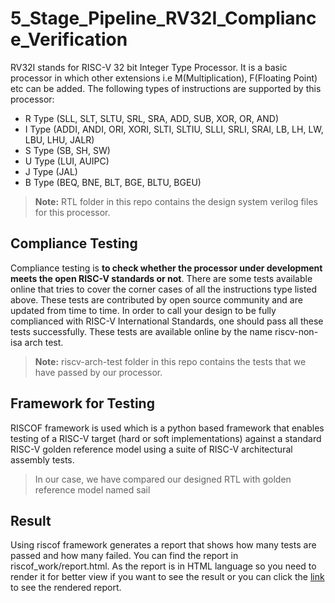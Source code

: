 # 5_Stage_Pipeline_RV32I_Compliance_Verification
RV32I stands for RISC-V 32 bit Integer Type Processor. It is a basic processor in which other extensions i.e M(Multiplication), F(Floating Point) etc can be added.
The following types of instructions are supported by this processor:
- R Type (SLL, SLT, SLTU, SRL, SRA, ADD, SUB, XOR, OR, AND)
- I Type (ADDI, ANDI, ORI, XORI, SLTI, SLTIU, SLLI, SRLI, SRAI, LB, LH, LW, LBU, LHU, JALR)
- S Type (SB, SH, SW)
- U Type (LUI, AUIPC)
- J Type (JAL)
- B Type (BEQ, BNE, BLT, BGE, BLTU, BGEU)
> **Note:** RTL folder in this repo contains the design system verilog files for this processor.


## Compliance Testing

Compliance testing is **to check whether the processor under development meets the open RISC-V standards or not**. There are some tests available online that tries to cover the corner cases of all the instructions type listed above. These tests are contributed by open source community and are updated from time to time. In order to call your design to be fully complianced with RISC-V International Standards, one should pass all these tests successfully. These tests are available online by the name riscv-non-isa arch test.
> **Note:** riscv-arch-test folder in this repo contains the tests that we have passed by our processor.


## Framework for Testing
RISCOF framework is used which is a python based framework that enables testing of a RISC-V target (hard or soft implementations) against a standard RISC-V golden reference model using a suite of RISC-V architectural assembly tests.
> In our case, we have compared our designed RTL  with golden reference model named sail

## Result

Using riscof framework generates a report that shows how many tests are passed and how many failed. You can find the report in riscof_work/report.html. As the report is in HTML language so you need to render it for better view if you want to see the result or you can click the [link](https://htmlpreview.github.io/?https://github.com/Its-Masoom/5_Stage_Pipeline_RV32I_Compliance_Verification/blob/main/riscof_work/report.html) to see the rendered report.
